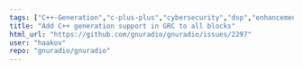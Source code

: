 ```yaml
---
tags: ["C++-Generation","c-plus-plus","cybersecurity","dsp","enhancement","gnu","gnuradio","hacktoberfest","python","radio","sdr","wireless"]
title: "Add C++ generation support in GRC to all blocks"
html_url: "https://github.com/gnuradio/gnuradio/issues/2297"
user: "haakov"
repo: "gnuradio/gnuradio"
---
```


